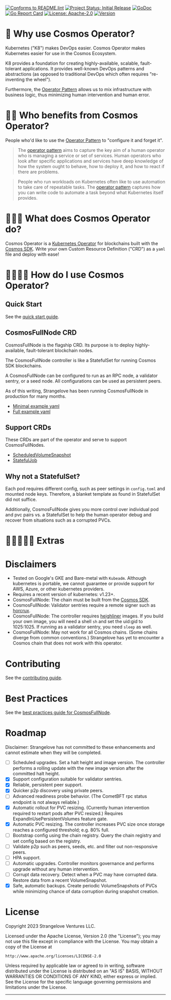 [![Conforms to README.lint](https://img.shields.io/badge/README.lint-conforming-brightgreen)](https://github.com/strangelove-ventures/readme-dot-lint)
[![Project Status: Initial Release](https://img.shields.io/badge/repo%20status-active-green.svg?style=flat-square)](https://www.repostatus.org/#active)
[![GoDoc](https://img.shields.io/badge/godoc-reference-blue?style=flat-square&logo=go)](https://pkg.go.dev/github.com/strangelove-ventures/cosmos-operator)
[![Go Report Card](https://goreportcard.com/badge/github.com/strangelove-ventures/cosmos-operator)](https://goreportcard.com/report/github.com/strangelove-ventures/cosmos-operator)
[![License: Apache-2.0](https://img.shields.io/github/license/strangelove-ventures/cosmos-operator.svg?style=flat-square)](https://github.com/strangelove-ventures/cosmos-operator/blob/main/LICENSE)
[![Version](https://img.shields.io/github/tag/strangelove-ventures/cosmos-operator.svg?style=flat-square)](https://github.com/cosmos/strangelove-ventures/cosmos-operator)



🌌 Why use Cosmos Operator?
=============================

Kubernetes ("K8") makes DevOps easier. Cosmos Operator makes Kubernetes easier for use in the Cosmos Ecosystem.

K8 provides a foundation for creating highly-available, scalable, fault-tolerant applications. It provides well-known DevOps patterns and abstractions (as opposed to traditional DevOps which often requires "re-inventing the wheel").

Furthermore, the [Operator Pattern][] allows us to mix infrastructure with business logic,
thus minimizing human intervention and human error.


🌌🌌 Who benefits from Cosmos Operator?
=============================

People who'd like to use the [Operator Pattern][] to "configure it and forget it".

> The [operator pattern][] aims to capture the key aim of a human operator who is managing a service or set of services. Human operators who look after specific applications and services have deep knowledge of how the system ought to behave, how to deploy it, and how to react if there are problems.

> People who run workloads on Kubernetes often like to use automation to take care of repeatable tasks. The [operator pattern][] captures how you can write code to automate a task beyond what Kubernetes itself provides.


🌌🌌🌌 What does Cosmos Operator do?
=============================

Cosmos Operator is a [Kubernetes Operator](https://kubernetes.io/docs/concepts/extend-kubernetes/operator/) for blockchains built with the [Cosmos SDK](https://github.com/cosmos/cosmos-sdk). Write your own Custom Resource Definition ("CRD") as a `yaml` file and deploy with ease!


🌌🌌🌌🌌 How do I use Cosmos Operator?
=============================

## Quick Start

See the [quick start guide](./docs/quick_start.md).

## CosmosFullNode CRD

CosmosFullNode is the flagship CRD. Its purpose is to deploy highly-available, fault-tolerant blockchain nodes.

The CosmosFullNode controller is like a StatefulSet for running Cosmos SDK blockchains.

A CosmosFullNode can be configured to run as an RPC node, a validator sentry, or a seed node. All configurations can be used as persistent peers.

As of this writing, Strangelove has been running CosmosFullNode in production for many months.

- [Minimal example yaml](./config/samples/cosmos_v1_cosmosfullnode.yaml)
- [Full example yaml](./config/samples/cosmos_v1_cosmosfullnode_full.yaml)

## Support CRDs

These CRDs are part of the operator and serve to support CosmosFullNodes.

- [ScheduledVolumeSnapshot](./docs/scheduled_volume_snapshot.md)
- [StatefulJob](./docs/stateful_job.md)

## Why not a StatefulSet?
Each pod requires different config, such as peer settings in `config.toml` and mounted node keys. Therefore, a blanket template as found in StatefulSet did not suffice.

Additionally, CosmosFullNode gives you more control over individual pod and pvc pairs vs. a StatefulSet to help the human operator debug and recover from situations such as a corrupted PVCs.


🌌🌌🌌🌌🌌 Extras
=============================

# Disclaimers

- Tested on Google's GKE and Bare-metal with `Kubeadm`. Although kubernetes is portable, we cannot guarantee or provide support for AWS, Azure, or other kubernetes providers.
- Requires a recent version of kubernetes: v1.23+.
- CosmosFullNode: The chain must be built from the [Cosmos SDK](https://github.com/cosmos/cosmos-sdk).
- CosmosFullNode: Validator sentries require a remote signer such as [horcrux](https://github.com/strangelove-ventures/horcrux).
- CosmosFullNode: The controller requires [heighliner](https://github.com/strangelove-ventures/heighliner) images. If you build your own image, you will need a shell `sh` and set the uid:gid to 1025:1025. If running as a validator sentry, you need `sleep` as well.
- CosmosFullNode: May not work for all Cosmos chains. (Some chains diverge from common conventions.) Strangelove has yet to encounter a Cosmos chain that does not work with this operator.

# Contributing

See the [contributing guide](./CONTRIBUTING.md).

# Best Practices

See the [best practices guide for CosmosFullNode](./docs/fullnode_best_practices.md).

# Roadmap

Disclaimer: Strangelove has not committed to these enhancements and cannot estimate when they will be completed.

- [ ] Scheduled upgrades. Set a halt height and image version. The controller performs a rolling update with the new image version after the committed halt height.
- [x] Support configuration suitable for validator sentries.
- [x] Reliable, persistent peer support.
- [x] Quicker p2p discovery using private peers.
- [ ] Advanced readiness probe behavior. (The CometBFT rpc status endpoint is not always reliable.)
- [x] Automatic rollout for PVC resizing. (Currently human intervention required to restart pods after PVC resized.) Requires ExpandInUsePersistentVolumes feature gate.
- [x] Automatic PVC resizing. The controller increases PVC size once storage reaches a configured threshold; e.g. 80% full.
- [ ] Bootstrap config using the chain registry. Query the chain registry and set config based on the registry.
- [ ] Validate p2p such as peers, seeds, etc. and filter out non-responsive peers.
- [ ] HPA support.
- [ ] Automatic upgrades. Controller monitors governance and performs upgrade without any human intervention.
- [ ] Corrupt data recovery. Detect when a PVC may have corrupted data. Restore data from a recent VolumeSnapshot.
- [x] Safe, automatic backups. Create periodic VolumeSnapshots of PVCs while minimizing chance of data corruption during snapshot creation.

# License

Copyright 2023 Strangelove Ventures LLC.

Licensed under the Apache License, Version 2.0 (the "License");
you may not use this file except in compliance with the License.
You may obtain a copy of the License at

    http://www.apache.org/licenses/LICENSE-2.0

Unless required by applicable law or agreed to in writing, software
distributed under the License is distributed on an "AS IS" BASIS,
WITHOUT WARRANTIES OR CONDITIONS OF ANY KIND, either express or implied.
See the License for the specific language governing permissions and
limitations under the License.

---

[Operator Pattern]: https://kubernetes.io/docs/concepts/extend-kubernetes/operator/#operators-in-kubernetes